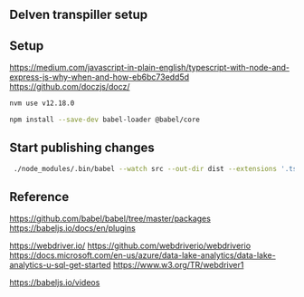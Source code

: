 ## Delven transpiller setup

## Setup

https://medium.com/javascript-in-plain-english/typescript-with-node-and-express-js-why-when-and-how-eb6bc73edd5d
https://github.com/doczjs/docz/


```bash
nvm use v12.18.0

npm install --save-dev babel-loader @babel/core

```

## Start publishing changes 

```bash
 ./node_modules/.bin/babel --watch src --out-dir dist --extensions '.ts'  --source-maps inline
```

## Reference

https://github.com/babel/babel/tree/master/packages
https://babeljs.io/docs/en/plugins


https://webdriver.io/
https://github.com/webdriverio/webdriverio
https://docs.microsoft.com/en-us/azure/data-lake-analytics/data-lake-analytics-u-sql-get-started
https://www.w3.org/TR/webdriver1


https://babeljs.io/videos